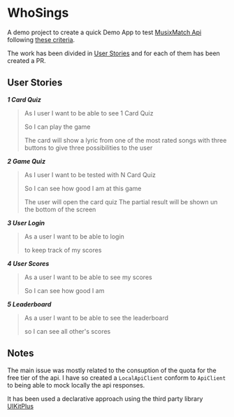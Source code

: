 # WhoSings

A demo project to create a quick Demo App to test [MusixMatch Api](https://developer.musixmatch.com/) following [these criteria](./MusixmatchiOSTest.pdf).

The work has been divided in [User Stories](https://github.com/mvitolo/WhoSings/pulls?q=is%3Apr+is%3Aclosed) and for each of them has been created a PR.

## User Stories

_**1 Card Quiz**_
> As I user I want to be able to see 1 Card Quiz
> 
> So I can play the game
> 
> The card will show a lyric from one of the 
> most rated songs with three buttons
> to give three possibilities to the user

_**2 Game Quiz**_
> As I user I want to be tested with N Card Quiz
> 
> So I can see how good I am at this game
> 
> The user will open the card quiz
> The partial result will be shown un the bottom of the screen

**_3 User Login_**
> As a user I want to be able to login
> 
> to keep track of my scores 

**_4 User Scores_**
> As a user I want to be able to see my scores
> 
> So I can see how good I am

**_5 Leaderboard_**
> As a user I want to be able to see the leaderboard
> 
> so I can see all other's scores


## Notes

The main issue was mostly related to the consuption of the quota for the free tier of the api. I have so created a `LocalApiClient` conform to `ApiClient` to being able to mock locally the api responses.

It has been used a declarative approach using the third party library [UIKitPlus](https://github.com/MihaelIsaev/UIKitPlus)
